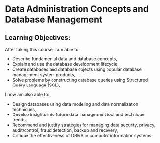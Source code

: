 # Data Administration Concepts and Database Management

## Learning Objectives:
After taking this course, I am able to:
- Describe fundamental data and database concepts,
- Explain and use the database development lifecycle,
- Create databases and database objects using popular database management system products,
- Solve problems by constructing database queries using Structured Query Language (SQL),

I now am also able to: 
- Design databases using data modeling and data normalization techniques,
- Develop insights into future data management tool and technique trends,
- Recommend and justify strategies for managing data security, privacy, audit/control, fraud detection, backup and recovery,
- Critique the effectiveness of DBMS in computer information systems.
